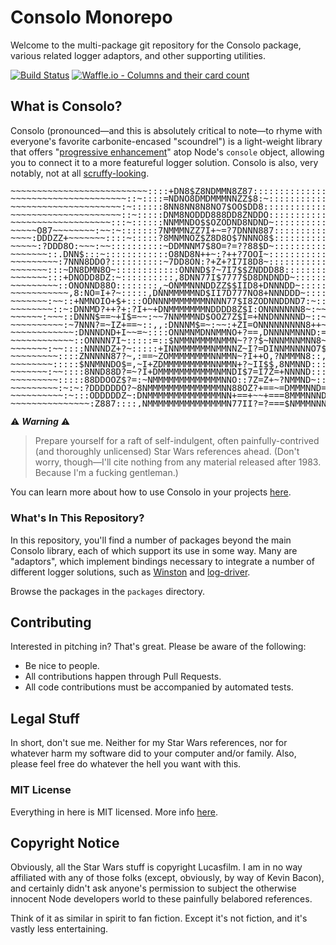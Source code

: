 # Consolo Monorepo

Welcome to the multi-package git repository for the Consolo package, various related logger adaptors, and other supporting utilities.

[![Build Status](https://travis-ci.org/prometheas/consolo-monorepo.svg?branch=master)](https://travis-ci.org/prometheas/consolo-monorepo)
[![Waffle.io - Columns and their card count](https://badge.waffle.io/prometheas/generator-multistack-tdd-kata.svg?columns=all)](https://waffle.io/prometheas/generator-multistack-tdd-kata)

## What is Consolo?

Consolo (pronounced—and this is absolutely critical to note—to rhyme with everyone's favorite carbonite-encased "scoundrel") is a light-weight library that offers "[progressive enhancement](https://en.wikipedia.org/wiki/Progressive_enhancement)" atop Node's `console` object, allowing you to connect it to a more featureful logger solution.  Consolo is also, very notably, not at all [scruffy-looking](https://www.youtube.com/watch?v=gYoDBX1gobM).

<pre style="line-height:90%;">
~~~~~~~~~~~~~~~~~~~~~~~~~~::::+DN8$Z8NDMMN8Z87::::::::::::::::::::::::::::::::::
~~~~~~~~~~~~~~~~~~~~~~::~::::=NDNO8DMDMMMNNZZ$8:~:::::::::::::::::::::::::::::::
~~~~~~~~~~~~~~~~~~~~~:~::::::8NN8NN8N8NO7$OO$DD8::::::::::::::::::::::::::::::::
~~~~~~~~~~~~~~~~~~~~~::~:::::DNM8NODDD888DD8ZNDDO:::::::::::::::::::::::::::::::
~~~~~~~~~~~~~~~~~~~:::~::::::NNMMNDO$$OZODND8NDND~::::::::::::::::::::::::::::::
~~~~~O87~~~~~~~~:~~:~:::::::7NMMMNZZ7I+~=?7DNNN887::::::::::::::::::::::::::::::
~~~~:DDDZZ+~~~~~~~::::~:::::?8MNMNOZ$Z8D8O$7NNNO8$::::::::::::::::::::::::::::::
~~~~~:?DDD8O:~~~:~~::::::::::~DDMNNM7$8O=?=??88$D~::::::::::::::::::::::::::::::
~~~~~~~::.DNN$:::~::::::::::::O8ND8N++~:?++?7OOI~:::::::::::::::::::::::::::::::
~~~~~~~~~:7NNN8DDO?::::::::::~7DD8ON:?+Z+?I7I8D8~:::::::::::::::::::::::::::::::
~~~~~~~:::~DN8DMN8O~::::::::::::ONNND$?~7I7$$ZNDDD88:::::::::::::::::::::::::::+
~~~~~~~:::+DNODD8DZ:~::::::::::,8DNN77I$7777$D8DNDNDD~:::::::::::::::::::::::~7O
~~~~~~~~~::ONONND88O::::::::,~ONMMNNNDDZZ$$IID8+DNNNDD~::::::::::::::::::~~~~I?$
~~~~~~~~~~~,8:NO=I+?~:::::,DNNMMMMMND$II7D777NO8+NNNDDD~::::::::::::::~=+~=~~I78
~~~~~~~:~~::+NMNOIO+$+:::ODNNNMMMMMMMNNNN77$I8ZODNNDDND7:~:::::::~~=?:~:~~+~++7:
~~~~~~~~::~:DNNMD?++?+:?I+~+DNMMMMMMMNDDDD8Z$I:ONNNNNNN8~:~~=~~~~:=~+:+~~=?++7::
~~~~~~:~~~::DNNN$==~+I$=~~:~~7NNMMMND$OOZ7Z$I=+NNDNNNNND~::~~~:~:~==+~+=+??I88::
~~~~~~~~~~:~7NNN?=~IZ+==~::,,:DNNNM$=~:~~:+ZI=ONNNNNNNNN8++~:~:~=+=+?=?+?ZZ~::::
~~~~~~~~~~~~:DNNNDND+I~~=~::::ONNMNMDNNMMNO+?==,DNNNNMNNND:==~=+=I++7IZ:::::::::
~~~~~~~~~~~~::ONNNN7I~:::::=::$NMMNMMMMNMMN~???$~NNNMNNMNN8~=?7+77?Z~:::::::::::
~~~~~~~:~~::::NNNNDZ+?~:::::+INNMMMMMMNMMNNZ~I?=DINNMNNNNO7$+I7O$:::::::::::::::
~~~~~~~~~::::ZNNNNN87?~,:==~ZOMMMMMMMMNNMMN~?I++O,?NMMMN8::,::::::::::::::::::::
~~~~~~~~:::::$NNMNNDO$=,~I+ZDMMMMMMMMMNNMMN+?~II$$,8NMNND:::::::::::::::::::::::
~~~~~~~:~~::::8NND88D?=~?I+DMMMMMMMMMMMNMNDI$7=I7Z=+NNNND:::::::::::::::::::::::
~~~~~~~~~:::::88DDOOZ$?=:~NMMMMMMMMMMMMMNNO::7Z=Z+~?NMMND~::::::::::::::::::::::
~~~~~~~~~:~:~:?DDDDDDO?~8NMMMMMMMMMMMMMMNN88OZ?+==~=DMMMNND=::::::::::::::::::::
~~~~~~~~~~:~:::ODDDDDZ~:DNMMMMMMMMMMMMMMNN+==+~~+===8MMMNNND8:::::::::::::::::::
~~~~~~~~~~~~~~~:Z887::::,NMMMMMMMMMMMMMMMN77II?=?===$NMMMNNND$::::::::::::::::::
</pre>

⚠️ ***Warning*** ⚠️

> Prepare yourself for a raft of self-indulgent, often painfully-contrived (and thoroughly unlicensed) Star Wars references ahead.  (Don't worry, though—I'll cite nothing from any material released after 1983.  Because I'm a fucking gentleman.)

You can learn more about how to use Consolo in your projects [here](./packages/consolo/README.md).

### What's In This Repository?

In this repository, you'll find a number of packages beyond the main Consolo library, each of which support its use in some way.  Many are "adaptors", which implement bindings necessary to integrate a number of different logger solutions, such as [Winston](https://www.github.com/winstonjs/winston) and [log-driver](https://www.npmjs.com/package/log-driver).

Browse the packages in the `packages` directory.

## Contributing

Interested in pitching in?  That's great.  Please be aware of the following:

- Be nice to people.
- All contributions happen through Pull Requests.
- All code contributions must be accompanied by automated tests.

## Legal Stuff

In short, don't sue me.  Neither for my Star Wars references, nor for whatever harm my software did to your computer and/or family.  Also, please feel free do whatever the hell you want with this.

### MIT License

Everything in here is MIT licensed.  More info [here](./LICENSE).

## Copyright Notice

Obviously, all the Star Wars stuff is copyright Lucasfilm.  I am in no way affiliated with any of those folks (except, obviously, by way of Kevin Bacon), and certainly didn't ask anyone's permission to subject the otherwise innocent Node developers world to these painfully belabored references.

Think of it as similar in spirit to fan fiction.  Except it's not fiction, and it's vastly less entertaining.
